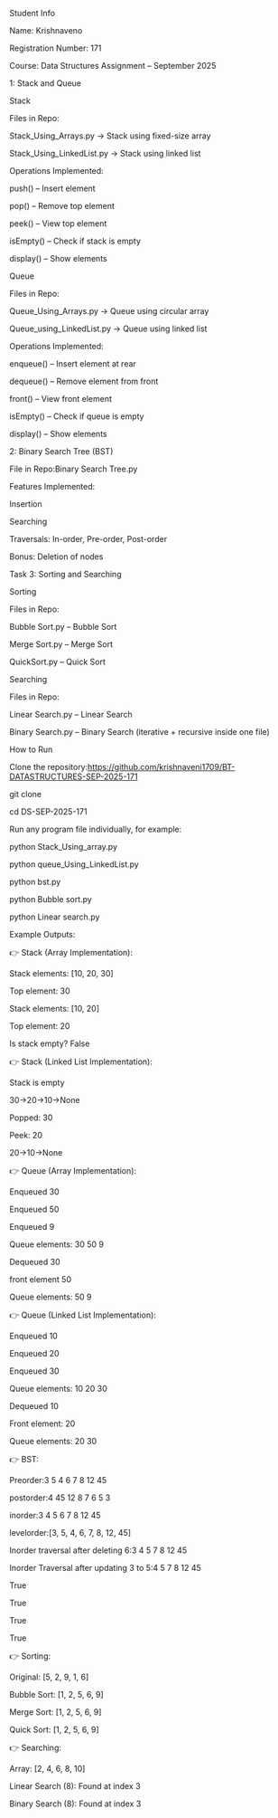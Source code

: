 Student Info

Name: Krishnaveno

Registration Number: 171

Course: Data Structures Assignment – September 2025

1: Stack and Queue

Stack

Files in Repo:

Stack_Using_Arrays.py → Stack using fixed-size array

Stack_Using_LinkedList.py → Stack using linked list

Operations Implemented:

push() – Insert element

pop() – Remove top element

peek() – View top element

isEmpty() – Check if stack is empty

display() – Show elements

Queue

Files in Repo:

Queue_Using_Arrays.py → Queue using circular array

Queue_using_LinkedList.py → Queue using linked list

Operations Implemented:

enqueue() – Insert element at rear

dequeue() – Remove element from front

front() – View front element

isEmpty() – Check if queue is empty

display() – Show elements

 2: Binary Search Tree (BST)

File in Repo:Binary Search Tree.py

Features Implemented:

Insertion

Searching

Traversals: In-order, Pre-order, Post-order

Bonus: Deletion of nodes

Task 3: Sorting and Searching

Sorting

Files in Repo:

Bubble Sort.py – Bubble Sort

Merge Sort.py – Merge Sort

QuickSort.py – Quick Sort

Searching

Files in Repo:

Linear Search.py – Linear Search

Binary Search.py – Binary Search (iterative + recursive inside one file)

How to Run

Clone the repository:https://github.com/krishnaveni1709/BT-DATASTRUCTURES-SEP-2025-171

git clone 

cd DS-SEP-2025-171

Run any program file individually, for example:

python Stack_Using_array.py

python queue_Using_LinkedList.py

python bst.py

python Bubble sort.py

python Linear search.py

Example Outputs:

👉 Stack (Array Implementation):

Stack elements: [10, 20, 30]

Top element: 30

Stack elements: [10, 20]

Top element: 20

Is stack empty? False

👉 Stack (Linked List Implementation):

Stack is empty

30->20->10->None

Popped: 30

Peek: 20

20->10->None

👉 Queue (Array Implementation):

Enqueued 30

Enqueued 50

Enqueued 9

Queue elements: 30 50 9

Dequeued 30

front element 50

Queue elements: 50 9

👉 Queue (Linked List Implementation):

Enqueued 10

Enqueued 20

Enqueued 30

Queue elements: 10 20 30

Dequeued 10

Front element: 20

Queue elements: 20 30

👉 BST:

Preorder:3 5 4 6 7 8 12 45

postorder:4 45 12 8 7 6 5 3

inorder:3 4 5 6 7 8 12 45

levelorder:[3, 5, 4, 6, 7, 8, 12, 45]

Inorder traversal after deleting 6:3 4 5 7 8 12 45

Inorder Traversal after updating 3 to 5:4 5 7 8 12 45

True

True

True

True

👉 Sorting:

Original: [5, 2, 9, 1, 6]

Bubble Sort: [1, 2, 5, 6, 9]

Merge Sort: [1, 2, 5, 6, 9]

Quick Sort: [1, 2, 5, 6, 9]

👉 Searching:

Array: [2, 4, 6, 8, 10]

Linear Search (8): Found at index 3

Binary Search (8): Found at index 3


